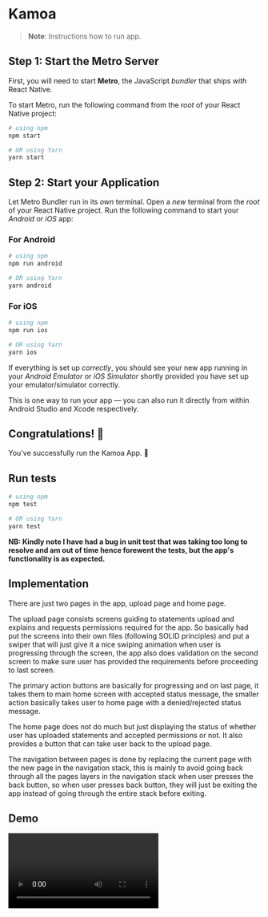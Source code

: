 # Kamoa

>**Note**: Instructions how to run app.

## Step 1: Start the Metro Server

First, you will need to start **Metro**, the JavaScript _bundler_ that ships _with_ React Native.

To start Metro, run the following command from the _root_ of your React Native project:

```bash
# using npm
npm start

# OR using Yarn
yarn start
```

## Step 2: Start your Application

Let Metro Bundler run in its _own_ terminal. Open a _new_ terminal from the _root_ of your React Native project. Run the following command to start your _Android_ or _iOS_ app:

### For Android

```bash
# using npm
npm run android

# OR using Yarn
yarn android
```

### For iOS

```bash
# using npm
npm run ios

# OR using Yarn
yarn ios
```

If everything is set up _correctly_, you should see your new app running in your _Android Emulator_ or _iOS Simulator_ shortly provided you have set up your emulator/simulator correctly.

This is one way to run your app — you can also run it directly from within Android Studio and Xcode respectively.

## Congratulations! :tada:

You've successfully run the Kamoa App. :partying_face:

## Run tests

```bash
# using npm
npm test

# OR using Yarn
yarn test
```

**NB: Kindly note I have had a bug in unit test that was taking too long to resolve and am out of time hence forewent the tests, but the app's functionality is as expected.**

## Implementation

There are just two pages in the app, upload page and home page.

The upload page consists screens guiding to statements upload and explains and requests permissions required for the app.
So basically had put the screens into their own files (following SOLID principles) and put a swiper that will just give it a nice swiping animation when user is progressing through the screen, the app also does validation on the second screen to make sure user has provided the requirements before proceeding to last screen.

The primary action buttons are basically for progressing and on last page, it takes them to main home screen with accepted status message, the smaller action basically takes user to home page with a denied/rejected status message.

The home page does not do much but just displaying the status of whether user has uploaded statements and accepted permissions or not. It also provides a button that can take user back to the upload page.

The navigation between pages is done by replacing the current page with the new page in the navigation stack, this is mainly to avoid going back through all the pages layers in the navigation stack when user presses the back button, so when user presses back button, they will just be exiting the app instead of going through the entire stack before exiting.

## Demo

<video src="demo.mp4"></video>

